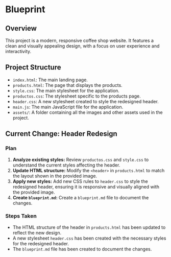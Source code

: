 # Blueprint

## Overview

This project is a modern, responsive coffee shop website. It features a clean and visually appealing design, with a focus on user experience and interactivity.

## Project Structure

- `index.html`: The main landing page.
- `products.html`: The page that displays the products.
- `style.css`: The main stylesheet for the application.
- `productos.css`: The stylesheet specific to the products page.
- `header.css`: A new stylesheet created to style the redesigned header.
- `main.js`: The main JavaScript file for the application.
- `assets/`: A folder containing all the images and other assets used in the project.

## Current Change: Header Redesign

### Plan

1.  **Analyze existing styles:** Review `productos.css` and `style.css` to understand the current styles affecting the header.
2.  **Update HTML structure:** Modify the `<header>` in `products.html` to match the layout shown in the provided image.
3.  **Apply new styles:** Add new CSS rules to `header.css` to style the redesigned header, ensuring it is responsive and visually aligned with the provided image.
4.  **Create `blueprint.md`:** Create a `blueprint.md` file to document the changes.

### Steps Taken

- The HTML structure of the header in `products.html` has been updated to reflect the new design.
- A new stylesheet `header.css` has been created with the necessary styles for the redesigned header.
- The `blueprint.md` file has been created to document the changes.
